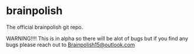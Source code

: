 # brainpolish
The official brainpolish git repo.

WARNING!!!! This is in alpha so there will be alot of bugs but if you find any bugs please reach out to Brainpolish15@outlook.com
